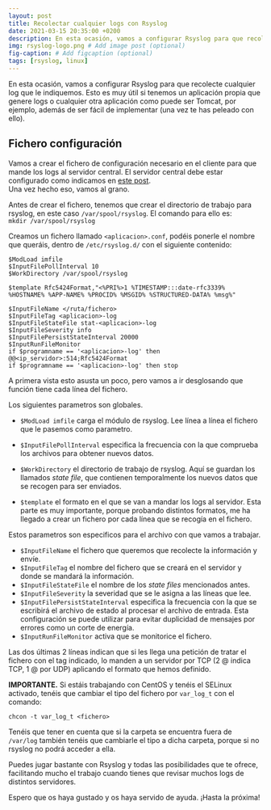 ```yaml
---
layout: post
title: Recolectar cualquier logs con Rsyslog
date: 2021-03-15 20:35:00 +0200
description: En esta ocasión, vamos a configurar Rsyslog para que recolecte cualquier log que le indiquemos. # Add post description (optional)
img: rsyslog-logo.png # Add image post (optional)
fig-caption: # Add figcaption (optional)
tags: [rsyslog, linux]
---
```


En esta ocasión, vamos a configurar Rsyslog para que recolecte cualquier log que le indiquemos. Esto es muy útil si tenemos un aplicación propia que genere logs o cualquier otra aplicación como puede ser Tomcat, por ejemplo, además de ser fácil de implementar (una vez te has peleado con ello).

## Fichero configuración

Vamos a crear el fichero de configuración necesario en el cliente para que mande los logs al servidor central. El servidor central debe estar configurado como indicamos en [este post][rsyslog].  
Una vez hecho eso, vamos al grano.

Antes de crear el fichero, tenemos que crear el directorio de trabajo para rsyslog, en este caso `/var/spool/rsyslog`. El comando para ello es:  
`mkdir /var/spool/rsyslog`

Creamos un fichero llamado `<aplicacion>.conf`, podéis ponerle el nombre que queráis, dentro de `/etc/rsyslog.d/` con el siguiente contenido:

```text
$ModLoad imfile
$InputFilePollInterval 10
$WorkDirectory /var/spool/rsyslog

$template Rfc5424Format,"<%PRI%>1 %TIMESTAMP:::date-rfc3339% %HOSTNAME% %APP-NAME% %PROCID% %MSGID% %STRUCTURED-DATA% %msg%"

$InputFileName </ruta/fichero>
$InputFileTag <aplicacion>-log
$InputFileStateFile stat-<aplicacion>-log
$InputFileSeverity info
$InputFilePersistStateInterval 20000
$InputRunFileMonitor
if $programname == '<aplicacion>-log' then @@<ip_servidor>:514;Rfc5424Format
if $programname == '<aplicacion>-log' then stop
```

A primera vista esto asusta un poco, pero vamos a ir desglosando que función tiene cada línea del fichero.

Los siguientes parametros son globales.

* `$ModLoad imfile` carga el módulo de rsyslog. Lee línea a línea el fichero que le pasemos como parametro.
* `$InputFilePollInterval` especifica la frecuencia con la que comprueba los archivos para obtener nuevos datos.
* `$WorkDirectory` el directorio de trabajo de rsyslog. Aquí se guardan los llamados _state file_, que contienen temporalmente los nuevos datos que se recogen para ser enviados.

* `$template` el formato en el que se van a mandar los logs al servidor. Esta parte es muy importante, porque probando distintos formatos, me ha llegado a crear un fichero por cada línea que se recogía en el fichero.

Estos parametros son especificos para el archivo con que vamos a trabajar.

* `$InputFileName` el fichero que queremos que recolecte la información y envíe.
* `$InputFileTag` el nombre del fichero que se creará en el servidor y donde se mandará la información.
* `$InputFileStateFile` el nombre de los _state files_ mencionados antes.
* `$InputFileSeverity` la severidad que se le asigna a las líneas que lee.
* `$InputFilePersistStateInterval` especifica la frecuencia con la que se escribirá el archivo de estado al procesar el archivo de entrada. Esta configuración se puede utilizar para evitar duplicidad de mensajes por errores como un corte de energía.
* `$InputRunFileMonitor` activa que se monitorice el fichero.

Las dos últimas 2 líneas indican que si les llega una petición de tratar el fichero con el tag indicado, lo manden a un servidor por TCP (2 @ indica TCP, 1 @ por UDP) aplicando el formato que hemos definido.

**IMPORTANTE.** Si estáis trabajando con CentOS y tenéis el SELinux activado, tenéis que cambiar el tipo del fichero por `var_log_t` con el comando:  

`chcon -t var_log_t <fichero>`

Tenéis que tener en cuenta que si la carpeta se encuentra fuera de `/var/log` también tenéis que cambiarle el tipo a dicha carpeta, porque si no rsyslog no podrá acceder a ella.

Puedes jugar bastante con Rsyslog y todas las posibilidades que te ofrece, facilitando mucho el trabajo cuando tienes que revisar muchos logs de distintos servidores.

Espero que os haya gustado y os haya servido de ayuda. ¡Hasta la próxima!

[rsyslog]: https://www.samurantech.com/configurar-rsyslog-central-linux/
